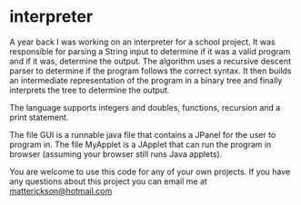 # interpreter
A year back I was working on an interpreter for a school project. It was responsible for parsing a String input 
to determine if it was a valid program and if it was, determine the output. The algorithm uses a recursive descent 
parser to determine if the program follows the correct syntax. It then builds an intermediate representation of 
the program in a binary tree and finally interprets the tree to determine the output.

The language supports integers and doubles, functions, recursion and a print statement.

The file GUI is a runnable java file that contains a JPanel for the user to program in.
The file MyApplet is a JApplet that can run the program in browser (assuming your browser still runs Java applets).

You are welcome to use this code for any of your own projects.  If you have any questions about this project you can email me at matterickson@hotmail.com
